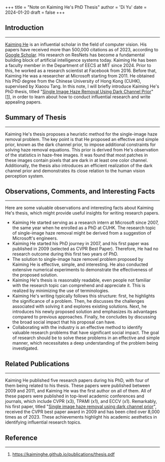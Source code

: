+++
title = "Note on Kaiming He's PhD Thesis"
author = 'Di Yu'
date = 2024-01-20
draft = false
+++

## Introduction

---

[Kaiming He](https://kaiminghe.github.io/) is an influential scholar in the field of computer vision. His papers have received more than 500,000 citations as of 2023, according to [Google Scholar](https://scholar.google.com/citations?user=DhtAFkwAAAAJ&hl=en&oi=ao). His research on ResNets has become a fundamental building block of artificial intelligence systems today. Kaiming He has been a faculty member in the Department of EECS at MIT since 2024. Prior to this, he worked as a research scientist at Facebook from 2016. Before that, Kaiming He was a researcher at Microsoft starting from 2011. He obtained his PhD degree from the Chinese University of Hong Kong (CUHK), supervised by Xiaoou Tang. In this note, I will briefly introduce Kaiming He's PhD thesis, titled "[Single Image Haze Removal Using Dark Channel Prior](https://kaiminghe.github.io/publications/thesis.pdf)" [[1](#reference)], in order to learn about how to conduct influential research and write appealing papers.

## Summary of Thesis

---

Kaiming He's thesis proposes a heuristic method for the single-image haze removal problem. The key point is that He proposed an effective and simple prior, known as the dark channel prior, to impose additional constraints for solving haze removal equations. This prior is derived from He's observation of the statistics in haze-free images. It was found that most patches in these images contain pixels that are dark in at least one color channel. Additionally, the thesis also introduces an efficient realization of the dark channel prior and demonstrates its close relation to the human vision perception system.

## Observations, Comments, and Interesting Facts

---

Here are some valuable observations and interesting facts about Kaiming He's thesis, which might provide useful insights for writing research papers.

- Kaiming He started serving as a research intern at Microsoft since 2007, the same year when he enrolled as a PhD at CUHK. The research topic of single-image haze removal might be derived from a suggestion of Microsoft's engineers.
- Kaiming He started his PhD journey in 2007, and his first paper was published in 2009 (selected as CVPR Best Paper). Therefore, He had no research outcome during this first two years of PhD.
- The solution to single-image haze removel problem proposed by Kaiming He is effective, simple, and interesting. He also conducted extensive numerical experiments to demonstrate the effectiveness of the proposed solution.
- Kaiming He's thesis is reasonably readable, even people not familiar with the research topic can comprehend and appreciate it. This is realized by minimizing the use of terminologies.
- Kaiming He's writing typically follows this structure: first, he highlights the significance of a problem. Then, he discusses the challenges associated with solving it and explores existing solutions. Next, he introduces his newly proposed solution and emphasizes its advantages compared to previous approaches. Finally, he concludes by discussing the broad social impact that his proposal can have.
- Collaborating with the industry is an effective method to identify valuable research problems that have significant social impact. The goal of research should be to solve these problems in an effective and simple manner, which necessitates a deep understanding of the problem being investigated.

## Related Publications

---

Kaiming He published five research papers during his PhD, with four of them being related to his thesis. These papers were published between 2009 and 2011, and Kaiming He was the first author on all of them. All of these papers were published in top-level academic conferences and journals, which include CVPR (x3), TPAMI (x1), and ECCV (x1). Remarkably, his first paper, titled "[Single image haze removal using dark channel prior](https://doi.org/10.1109/TPAMI.2010.168)", received the CVPR best paper award in 2009 and has been cited over 8,000 times as of 2023. These achievements highlight his academic aesthetics in identifying influential research topics.

## Reference

---

1. https://kaiminghe.github.io/publications/thesis.pdf